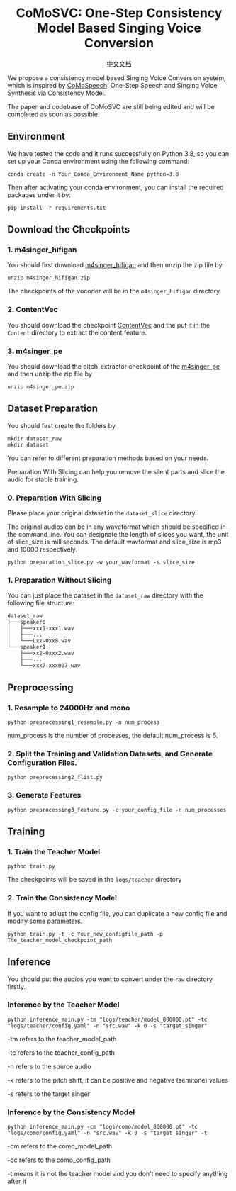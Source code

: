 <div align="center">
<h1>CoMoSVC: One-Step Consistency Model Based Singing Voice Conversion</h1>

[中文文档](./Readme_CN.md)
</div>

We propose a consistency model based Singing Voice Conversion system, which is inspired by [CoMoSpeech](https://github.com/zhenye234/CoMoSpeech): One-Step Speech and Singing Voice Synthesis via Consistency Model. 

The paper and codebase of CoMoSVC are still being edited and will be completed as soon as possible.


## Environment
We have tested the code and it runs successfully on Python 3.8, so you can set up your Conda environment using the following command:

```shell
conda create -n Your_Conda_Environment_Name python=3.8
```
Then after activating your conda environment, you can install the required packages under it by:

```shell
pip install -r requirements.txt
```

## Download the Checkpoints
### 1. m4singer_hifigan

You should first download [m4singer_hifigan](https://drive.google.com/file/d/10LD3sq_zmAibl379yTW5M-LXy2l_xk6h/view) and then unzip the zip file by
```shell
unzip m4singer_hifigan.zip
```
The checkpoints of the vocoder will be in the `m4singer_hifigan` directory

### 2. ContentVec
You should download the checkpoint [ContentVec](https://ibm.box.com/s/z1wgl1stco8ffooyatzdwsqn2psd9lrr) and the put it in the `Content` directory to extract the content feature.

### 3. m4singer_pe
You should download the pitch_extractor checkpoint of the [m4singer_pe](https://drive.google.com/file/d/19QtXNeqUjY3AjvVycEt3G83lXn2HwbaJ/view) and then unzip the zip file by 

```shell
unzip m4singer_pe.zip
```

## Dataset Preparation 

You should first create the folders by

```shell
mkdir dataset_raw
mkdir dataset
```
You can refer to different preparation methods based on your needs.

Preparation With Slicing can help you remove the silent parts and slice the audio for stable training.


### 0. Preparation With Slicing

Please place your original dataset in the `dataset_slice` directory.

The original audios can be in any waveformat which should be specified in the command line. You can designate the length of slices you want, the unit of slice_size is milliseconds. The default wavformat and slice_size is mp3 and 10000 respectively.

```shell
python preparation_slice.py -w your_wavformat -s slice_size
```

### 1. Preparation Without Slicing

You can just place the dataset in the `dataset_raw` directory with the following file structure:

```
dataset_raw
├───speaker0
│   ├───xxx1-xxx1.wav
│   ├───...
│   └───Lxx-0xx8.wav
└───speaker1
    ├───xx2-0xxx2.wav
    ├───...
    └───xxx7-xxx007.wav
```


##  Preprocessing

### 1. Resample to 24000Hz and mono

```shell
python preprocessing1_resample.py -n num_process
```
num_process is the number of processes, the default num_process is 5.

### 2. Split the Training and Validation Datasets, and Generate Configuration Files.

```shell
python preprocessing2_flist.py
```


### 3. Generate Features

```shell
python preprocessing3_feature.py -c your_config_file -n num_processes 
```


## Training

### 1. Train the Teacher Model

```shell
python train.py
```
The checkpoints will be saved in the `logs/teacher` directory

### 2. Train the Consistency Model

If you want to adjust the config file, you can duplicate a new config file and modify some parameters.


```shell
python train.py -t -c Your_new_configfile_path -p The_teacher_model_checkpoint_path 
```

## Inference
You should put the audios you want to convert under the `raw` directory firstly.

### Inference by the Teacher Model

```shell
python inference_main.py -tm "logs/teacher/model_800000.pt" -tc "logs/teacher/config.yaml" -n "src.wav" -k 0 -s "target_singer"
```
-tm refers to the teacher_model_path

-tc refers to the teacher_config_path

-n refers to the source audio

-k refers to the pitch shift, it can be positive and negative (semitone) values

-s refers to the target singer

### Inference by the Consistency Model

```shell
python inference_main.py -cm "logs/como/model_800000.pt" -tc "logs/como/config.yaml" -n "src.wav" -k 0 -s "target_singer" -t
```
-cm refers to the como_model_path

-cc refers to the como_config_path

-t means it is not the teacher model and you don't need to specify anything after it 
